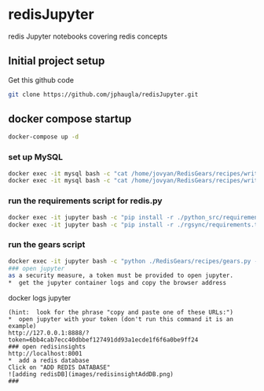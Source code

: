 # redisJupyter
redis Jupyter notebooks covering redis concepts
## Initial project setup
Get this github code
```bash 
git clone https://github.com/jphaugla/redisJupyter.git
```
## docker compose startup
```bash
docker-compose up -d 
```
### set up MySQL
```bash
docker exec -it mysql bash -c "cat /home/jovyan/RedisGears/recipes/write_behind/mysql/create-user.sql |mysql -prootpassword"
docker exec -it mysql bash -c "cat /home/jovyan/RedisGears/recipes/write_behind/mysql/create-db.sql |mysql -utest -ppasswd"
```
### run the requirements script for redis.py
```bash
docker exec -it jupyter bash -c "pip install -r ./python_src/requirements.txt"
docker exec -it jupyter bash -c "pip install -r ./rgsync/requirements.txt"
```
### run the gears script
```bash
docker exec -it jupyter bash -c "python ./RedisGears/recipes/gears.py --host redis --port 6379 ./rgsync/example.py REQUIREMENTS git+https://github.com/RedisGears/rgsync.git PyMySQL"
### open jupyter
as a security measure, a token must be provided to open jupyter.  
*  get the jupyter container logs and copy the browser address 
```
docker logs jupyter
```
(hint:  look for the phrase "copy and paste one of these URLs:")
*  open jupyter with your token (don't run this command it is an example)
http://127.0.0.1:8888/?token=6bb4cab7ecc40dbbef127491dd93a1ecde1f6f6a0be9ff24
### open redisinsights
http://localhost:8001
*  add a redis database
Click on "ADD REDIS DATABASE"
![adding redisDB](images/redisinsightAddDB.png)
###
